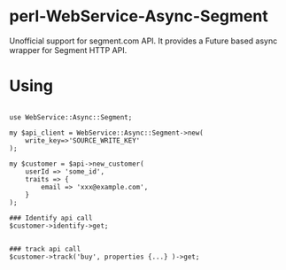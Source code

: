 # perl-WebService-Async-Segment
Unofficial support for segment.com API. It provides a Future based async wrapper for Segment HTTP API.

# Using

```

use WebService::Async::Segment;

my $api_client = WebService::Async::Segment->new(
    write_key=>'SOURCE_WRITE_KEY'
);

my $customer = $api->new_customer(
    userId => 'some_id',
    traits => {
        email => 'xxx@example.com',
    }
);

### Identify api call
$customer->identify->get;


### track api call
$customer->track('buy', properties {...} )->get;

```
